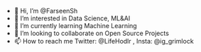 - 👋 Hi, I’m @FarseenSh
- 👀 I’m interested in Data Science, ML&AI
- 🌱 I’m currently learning Machine Learning
- 💞️ I’m looking to collaborate on Open Source Projects
- 📫 How to reach me Twitter: @LifeHodlr , Insta: @ig_grimlock

<!---
FarseenSh/FarseenSh is a ✨ special ✨ repository because its `README.md` (this file) appears on your GitHub profile.
You can click the Preview link to take a look at your changes.
--->

